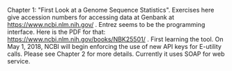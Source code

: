Chapter 1: "First Look at a Genome Sequence Statistics". Exercises here give accession numbers for accessing data at Genbank at 
https://www.ncbi.nlm.nih.gov/ . Entrez seems to be the programming interface. Here is the PDF for that: 
https://www.ncbi.nlm.nih.gov/books/NBK25501/ . First learning the tool. On May 1, 2018, NCBI will begin enforcing the use of new API keys for E-utility calls. Please see Chapter 2 for more details. Currently it uses SOAP for web service.
